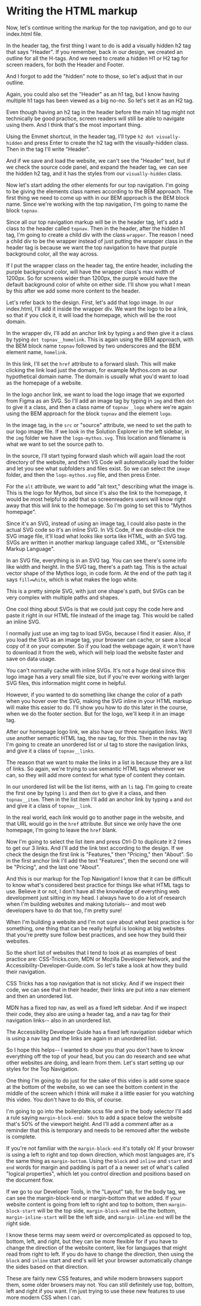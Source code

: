 # Writing the HTML markup

Now, let's continue writing the markup for the top navigation, and go to our index.html file.

In the header tag, the first thing I want to do is add a visually hidden h2 tag that says "Header". If you remember, back in our design, we created an outline for all the H-tags. And we need to create a hidden H1 or H2 tag for screen readers, for both the Header and Footer.

And I forgot to add the "hidden" note to those, so let's adjust that in our outline.

Again, you could also set the "Header" as an h1 tag, but I know having multiple h1 tags has been viewed as a big no-no. So let's set it as an H2 tag.

Even though having an h2 tag in the header before the main h1 tag might not technically be good practice, screen readers will still be able to navigate using them. And I think that's the most important thing.

Using the Emmet shortcut, in the header tag, I'll type `h2 dot visually-hidden` and press Enter to create the h2 tag with the visually-hidden class. Then in the tag I'll write "Header".

And if we save and load the website, we can't see the "Header" text, but if we check the source code panel, and expand the header tag, we can see the hidden h2 tag, and it has the styles from our `visually-hidden` class.

Now let's start adding the other elements for our top navigation. I'm going to be giving the elements class names according to the BEM approach. The first thing we need to come up with in our BEM approach is the BEM block name. Since we're working with the top navigation, I'm going to name the block `topnav`.

Since all our top navigation markup will be in the header tag, let's add a class to the header called `topnav`. Then in the header, after the hidden h1 tag, I'm going to create a child div with the class `wrapper`. The reason I need a child div to be the wrapper instead of just putting the wrapper class in the header tag is because we want the top navigation to have that purple background color, all the way across.

If I put the wrapper class on the header tag, the entire header, including the purple background color, will have the wrapper class's max width of 1200px. So for screens wider than 1200px, the purple would have the default background color of white on either side. I'll show you what I mean by this after we add some more content to the header.

Let's refer back to the design. First, let's add that logo image. In our index.html, I'll add it inside the wrapper div. We want the logo to be a link, so that if you click it, it will load the homepage, which will be the root domain.

In the wrapper div, I'll add an anchor link by typing `a` and then give it a class by typing `dot topnav__homelink`. This is again using the BEM approach, with the BEM block name `topnav` followed by two underscores and the BEM element name, `homelink`.

In this link, I'll set the `href` attribute to a forward slash. This will make clicking the link load just the domain, for example Mythos.com as our hypothetical domain name. The domain is usually what you'd want to load as the homepage of a website.

In the logo anchor link, we want to load the logo image that we exported from Figma as an SVG. So I'll add an image tag by typing in `img` and then `dot` to give it a class, and then a class name of `topnav__logo` where we're again using the BEM approach for the block `topnav` and the element `logo`.

In the image tag, in the `src` or "source" attribute, we need to set the path to our logo image file. If we look in the Solution Explorer in the left sidebar, in the `img` folder we have the `logo-mythos.svg`. This location and filename is what we want to set the source path to.

In the source, I'll start typing forward slash which will again load the root directory of the website, and then VS Code will automatically load the folder and let you see what subfolders and files exist. So we can select the `image` folder, and then the `logo-mythos.svg` file, and then press Enter.

For the `alt` attribute, we want to add "alt text," describing what the image is. This is the logo for Mythos, but since it's also the link to the homepage, it would be most helpful to add that so screenreaders users will know right away that this will link to the homepage. So I'm going to set this to "Mythos homepage".

Since it's an SVG, instead of using an image tag, I could also paste in the actual SVG code so it's an inline SVG. In VS Code, if we double-click the SVG image file, it'll load what looks like sorta like HTML, with an SVG tag. SVGs are written in another markup language called XML, or "Extensible Markup Language".

In an SVG file, everything is in an SVG tag. You can see there's some info like width and height. In the SVG tag, there's a path tag. This is the actual vector shape of the Mythos logo, in code form. At the end of the path tag it says `fill=white`, which is what makes the logo white.

This is a pretty simple SVG, with just one shape's path, but SVGs can be very complex with multiple paths and shapes.

One cool thing about SVGs is that we could just copy the code here and paste it right in our HTML file instead of the image tag. This would be called an inline SVG.

I normally just use an img tag to load SVGs, because I find it easier. Also, if you load the SVG as an image tag, your browser can cache, or save a local copy of it on your computer. So if you load the webpage again, it won't have to download it from the web, which will help load the website faster and save on data usage.

You can't normally cache with inline SVGs. It's not a huge deal since this logo image has a very small file size, but if you're ever working with larger SVG files, this information might come in helpful.

However, if you wanted to do something like change the color of a path when you hover over the SVG, making the SVG inline in your HTML markup will make this easier to do. I'll show you how to do this later in the course, when we do the footer section. But for the logo, we'll keep it in an image tag.

After our homepage logo link, we also have our three navigation links. We'll use another semantic HTML tag, the nav tag, for this. Then in the nav tag I'm going to create an unordered list or ul tag to store the navigation links, and give it a class of `topnav__links`.

The reason that we want to make the links in a list is because they are a list of links. So again, we're trying to use semantic HTML tags whenever we can, so they will add more context for what type of content they contain.

In our unordered list will be the list items, with an `li` tag. I'm going to create the first one by typing `li` and then `dot` to give it a class, and then `topnav__item`. Then in the list item I'll add an anchor link by typing `a` and `dot` and give it a class of `topnav__link`.

In the real world, each link would go to another page in the website, and that URL would go in the `href` attribute. But since we only have the one homepage, I'm going to leave the `href` blank.

Now I'm going to select the list item and press Ctrl-D to duplicate it 2 times to get our 3 links. And I'll add the link text according to the design. If we check the design the first link is "Features," then "Pricing," then "About". So in the first anchor link I'll add the text "Features", then the second one will be "Pricing", and the last one "About".

And this is our markup for the Top Navigation! I know that it can be difficult to know what's considered best practice for things like what HTML tags to use. Believe it or not, I don't have all the knowledge of everything web development just sitting in my head. I always have to do a lot of research when I'm building websites and making tutorials-- and most web developers have to do that too, I'm pretty sure!

When I'm building a website and I'm not sure about what best practice is for something, one thing that can be really helpful is looking at big websites that you're pretty sure follow best practices, and see how they build their websites.

So the short list of websites that I tend to look at as examples of best practice are: CSS-Tricks.com, MDN or Mozilla Developer Network, and the Accessibility-Developer-Guide.com. So let's take a look at how they build their navigation.

CSS Tricks has a top navigation that is not sticky. And if we inspect their code, we can see that in their header, their links are put into a nav element and then an unordered list.

MDN has a fixed top nav, as well as a fixed left sidebar. And if we inspect their code, they also are using a header tag, and a nav tag for their navigation links-- also in an unordered list.

The Accessibility Developer Guide has a fixed left navigation sidebar which is using a nav tag and the links are again in an unordered list.

So I hope this helps-- I wanted to show you that you don't have to know everything off the top of your head, but you can do research and see what other websites are doing, and learn from them. Let's start setting up our styles for the Top Navigation.

One thing I'm going to do just for the sake of this video is add some space at the bottom of the website, so we can see the bottom content in the middle of the screen which I think will make it a little easier for you watching this video. You don't have to do this, of course.

I'm going to go into the boilerplate.scss file and in the body selector I'll add a rule saying `margin-block-end: 50vh` to add a space below the website that's 50% of the viewport height. And I'll add a comment after as a reminder that this is temporary and needs to be removed after the website is complete.

If you're not familiar with the `margin-block-end` it's totally ok! If your browser is using a left to right and top down direction, which most languages are, it's the same thing as `margin-bottom`. Using the `block` and `inline` and `start` and `end` words for margin and padding is part of a a newer set of what's called "logical properties", which let you control direction and positions based on the document flow.

If we go to our Developer Tools, in the "Layout" tab, for the body tag, we can see the margin-block-end or margin-bottom that we added. If your website content is going from left to right and top to bottom, then `margin-block-start` will be the top side, `margin-block-end` will be the bottom, `margin-inline-start` will be the left side, and `margin-inline-end` will be the right side.

I know these terms may seem weird or overcomplicated as opposed to top, bottom, left, and right, but they can be more flexible for if you have to change the direction of the website content, like for languages that might read from right to left. If you do have to change the direction, then using the `block` and `inline` start and end's will let your browser automatically change the sides based on that direction.

These are fairly new CSS features, and while modern browsers support them, some older browsers may not. You can still definitely use top, bottom, left and right if you want. I'm just trying to use these new features to use more modern CSS when I can.
